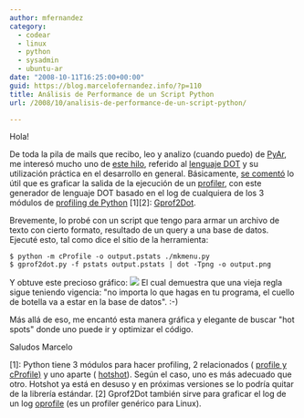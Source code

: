 ```yaml
---
author: mfernandez
category:
  - codear
  - linux
  - python
  - sysadmin
  - ubuntu-ar
date: "2008-10-11T16:25:00+00:00"
guid: https://blog.marcelofernandez.info/?p=110
title: Análisis de Performance de un Script Python
url: /2008/10/analisis-de-performance-de-un-script-python/

---
```

Hola!

De toda la pila de mails que recibo, leo y analizo (cuando puedo) de [PyAr](http://www.python.com.ar/moin/ListaDeCorreo), me interesó mucho uno de [este hilo](http://thread.gmane.org/gmane.org.user-groups.python.argentina/16293), referido al [lenguaje DOT](http://en.wikipedia.org/wiki/Dot_language) y su utilización práctica en el desarrollo en general. Básicamente, [se comentó](http://article.gmane.org/gmane.org.user-groups.python.argentina/16299) lo útil que es graficar la salida de la ejecución de un [profiler](http://en.wikipedia.org/wiki/Performance_analysis), con este generador de lenguaje DOT basado en el log de cualquiera de los 3 módulos de [profiling de Python](http://docs.python.org/library/profile.html) \[1\]\[2\]: [Gprof2Dot](http://code.google.com/p/jrfonseca/wiki/Gprof2Dot).

Brevemente, lo probé con un script que tengo para armar un archivo de texto con cierto formato, resultado de un query a una base de datos. Ejecuté esto, tal como dice el sitio de la herramienta:

```
$ python -m cProfile -o output.pstats ./mkmenu.py
$ gprof2dot.py -f pstats output.pstats | dot -Tpng -o output.png
```

Y obtuve este precioso gráfico:
[![](http://1.bp.blogspot.com/_nDZ247g0qSM/SPDmNgCs79I/AAAAAAAABPM/jjePLFTH9Rk/s320/output.png)](http://1.bp.blogspot.com/_nDZ247g0qSM/SPDmNgCs79I/AAAAAAAABPM/jjePLFTH9Rk/s1600-h/output.png) El cual demuestra que una vieja regla sigue teniendo vigencia: "no importa lo que hagas en tu programa, el cuello de botella va a estar en la base de datos". :-)

Más allá de eso, me encantó esta manera gráfica y elegante de buscar "hot spots" donde uno puede ir y optimizar el código.

Saludos
Marcelo

\[1\]: Python tiene 3 módulos para hacer profiling, 2 relacionados ( [profile y cProfile)](http://docs.python.org/library/profile.html) y uno aparte ( [hotshot](http://docs.python.org/library/hotshot.html#module-hotshot)). Según el caso, uno es más adecuado que otro. Hotshot ya está en desuso y en próximas versiones se lo podría quitar de la librería estándar.
\[2\] Gprof2Dot también sirve para graficar el log de un log [oprofile](http://oprofile.sourceforge.net/) (es un profiler genérico para Linux).
